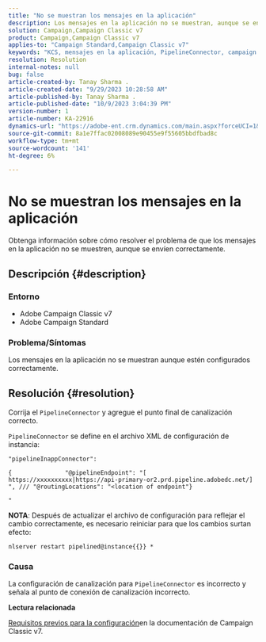 ```yaml
---
title: "No se muestran los mensajes en la aplicación"
description: Los mensajes en la aplicación no se muestran, aunque se envíen correctamente.
solution: Campaign,Campaign Classic v7
product: Campaign,Campaign Classic v7
applies-to: "Campaign Standard,Campaign Classic v7"
keywords: "KCS, mensajes en la aplicación, PipelineConnector, campaign standard, campaign classic, no mostrado"
resolution: Resolution
internal-notes: null
bug: false
article-created-by: Tanay Sharma .
article-created-date: "9/29/2023 10:28:58 AM"
article-published-by: Tanay Sharma .
article-published-date: "10/9/2023 3:04:39 PM"
version-number: 1
article-number: KA-22916
dynamics-url: "https://adobe-ent.crm.dynamics.com/main.aspx?forceUCI=1&pagetype=entityrecord&etn=knowledgearticle&id=bc88acfb-b25e-ee11-be6f-6045bd0065f9"
source-git-commit: 8a1e7ffac02008089e90455e9f55605bbdfbad8c
workflow-type: tm+mt
source-wordcount: '141'
ht-degree: 6%

---
```


# No se muestran los mensajes en la aplicación


Obtenga información sobre cómo resolver el problema de que los mensajes en la aplicación no se muestren, aunque se envíen correctamente.

## Descripción {#description}


### Entorno

- Adobe Campaign Classic v7
- Adobe Campaign Standard




### Problema/Síntomas

Los mensajes en la aplicación no se muestran aunque estén configurados correctamente.


## Resolución {#resolution}


Corrija el `PipelineConnector` y agregue el punto final de canalización correcto.

`PipelineConnector` se define en el archivo XML de configuración de instancia:




```
"pipelineInappConnector":

{               "@pipelineEndpoint": "[ https://xxxxxxxxxx|https://api-primary-or2.prd.pipeline.adobedc.net/] ", /// "@routingLocations": "<location of endpoint"}

"
```




<b>NOTA</b>: Después de actualizar el archivo de configuración para reflejar el cambio correctamente, es necesario reiniciar para que los cambios surtan efecto:

`nlserver restart pipelined@instance{{}} *`



### Causa

La configuración de canalización para `PipelineConnector` es incorrecto y señala al punto de conexión de canalización incorrecto.



<b>Lectura relacionada</b>

[Requisitos previos para la configuración](https://experienceleague.adobe.com/docs/campaign-classic/using/integrating-with-adobe-experience-cloud/experience-triggers/configuring-pipeline.html#prerequisites)en la documentación de Campaign Classic v7.
